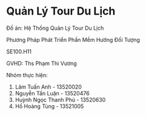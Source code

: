 # Quản Lý Tour Du Lịch
Đồ án: Hệ Thống Quản Lý Tour Du Lịch

Phương Pháp Phát Triển Phần Mềm Hướng Đối Tượng

SE100.H11

GVHD: Ths Phạm Thi Vương

Nhóm thực hiện:
 1. Lâm Tuấn Anh - 13520020
 2. Nguyễn Tấn Luận - 13520476
 3. Huỳnh Ngọc Thanh Phú - 13520630
 4. Hồ Hoàng Tùng - 13521005
